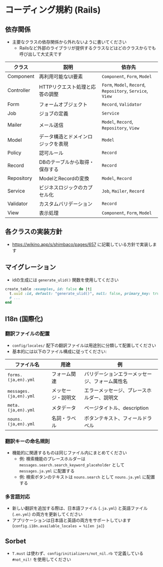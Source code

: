 # コーディング規約 (Rails)

## 依存関係

- 主要なクラスの依存関係から外れないように書いてください
  - Railsなど外部のライブラリが提供するクラスなどはどのクラスからでも呼び出して大丈夫です

| クラス     | 説明                               | 依存先                                                        |
| ---------- | ---------------------------------- | ------------------------------------------------------------- |
| Component  | 再利用可能なUI要素                 | `Component`, `Form`, `Model`                                  |
| Controller | HTTPリクエスト処理と応答の調整     | `Form`, `Model`, `Record`,<br>`Repository`, `Service`, `View` |
| Form       | フォームオブジェクト               | `Record`, `Validator`                                         |
| Job        | ジョブの定義                       | `Service`                                                     |
| Mailer     | メール送信                         | `Model`, `Record`, `Repository`, `View`                       |
| Model      | データ構造とドメインロジックを表現 | `Model`                                                       |
| Policy     | 認可ルール                         | `Record`                                                      |
| Record     | DBのテーブルから取得・保存する     | `Record`                                                      |
| Repository | ModelとRecordの変換                | `Model`, `Record`                                             |
| Service    | ビジネスロジックのカプセル化       | `Job`, `Mailer`, `Record`                                     |
| Validator  | カスタムバリデーション             | `Record`                                                      |
| View       | 表示処理                           | `Component`, `Form`, `Model`                                  |

## 各クラスの実装方針

- https://wikino.app/s/shimbaco/pages/657 に記載している方針で実装します

## マイグレーション

- idの生成には `generate_ulid()` 関数を使用してください

```rb
create_table :examples, id: false do |t|
  t.uuid :id, default: "generate_ulid()", null: false, primary_key: true
  # ...
end
```

## I18n (国際化)

### 翻訳ファイルの配置

- `config/locales/` 配下の翻訳ファイルは用途別に分類して配置してください
- 基本的には以下のファイル構成に従ってください:

| ファイル名             | 用途               | 例                                             |
| ---------------------- | ------------------ | ---------------------------------------------- |
| `forms.(ja,en).yml`    | フォーム関連       | バリデーションエラーメッセージ、フォーム属性名 |
| `messages.(ja,en).yml` | メッセージ・説明文 | エラーメッセージ、プレースホルダー、説明文     |
| `meta.(ja,en).yml`     | メタデータ         | ページタイトル、description                    |
| `nouns.(ja,en).yml`    | 名詞・ラベル       | ボタンテキスト、フィールドラベル               |

### 翻訳キーの命名規則

- 機能的に関連するものは同じファイル内にまとめてください
  - 例: 検索機能のプレースホルダーは `messages.search.search_keyword_placeholder` として `messages.ja.yml` に配置する
  - 例: 検索ボタンのテキストは `nouns.search` として `nouns.ja.yml` に配置する

### 多言語対応

- 新しい翻訳を追加する際は、日本語ファイル (`.ja.yml`) と英語ファイル (`.en.yml`) の両方を更新してください
- アプリケーションは日本語と英語の両方をサポートしています (`config.i18n.available_locales = %i[en ja]`)

## Sorbet

- `T.must` は使わず、`config/initializers/not_nil.rb` で定義している `#not_nil!` を使用してください
